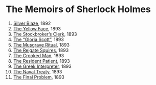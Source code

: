 # The Memoirs of Sherlock Holmes

1. [Silver Blaze](/src/memo/silv/en/content), 1892
2. [The Yellow Face](/src/memo/yell/en/content), 1893
3. [The Stockbroker’s Clerk](/src/memo/stoc/en/content), 1893
4. [The “Gloria Scott”](/src/memo/glor/en/content), 1893
5. [The Musgrave Ritual](/src/memo/musg/en/content), 1893
6. [The Reigate Squires](/src/memo/reig/en/content), 1893
7. [The Crooked Man](/src/memo/croo/en/content), 1893
8. [The Resident Patient](/src/memo/resi/en/content), 1893
9. [The Greek Interpreter](/src/memo/gree/en/content), 1893
10. [The Naval Treaty](/src/memo/nava/en/content), 1893
11. [The Final Problem](/src/memo/fina/en/content), 1893